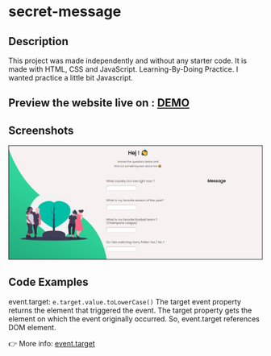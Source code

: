 
# secret-message

## Description 
This project was made independently and without any starter code. It is made with HTML, CSS and JavaScript.
Learning-By-Doing Practice.
I wanted practice a little bit Javascript.


## Preview the website live on : [DEMO](https://carolinafledgling.github.io/secret-message/)

## Screenshots
![](img/img-readme.jpg)

## Code Examples

event.target:  `e.target.value.toLowerCase()`  The target event property returns the element that triggered the event. The target property gets the element on which the event originally occurred. So, event.target references DOM element.

👉 More info: [event.target](https://developer.mozilla.org/en-US/docs/Web/API/Event/target)








